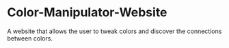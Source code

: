 # Color-Manipulator-Website
A website that allows the user to tweak colors and discover the connections between colors.
